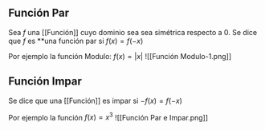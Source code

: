 ## Función Par
Sea $f$ una [[Función]] cuyo dominio sea sea simétrica respecto a 0.
Se dice que $f$ es **una función par si $f(x)=f(-x)$ 

Por ejemplo la función Modulo: $f(x)=|x|$
![[Función Modulo-1.png]]
## Función Impar
Se dice que una [[Función]] es impar si $-f(x)=f(-x)$

Por ejemplo la función $f(x)=x{^3}$
![[Función Par e Impar.png]]